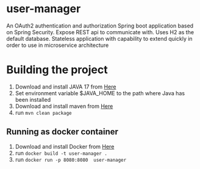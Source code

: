# user-manager
An OAuth2 authentication and authorization Spring boot application based on Spring Security.
Expose REST api to communicate with. Uses H2 as the default database.
Stateless application with capability to extend quickly in order to use in microservice architecture  

# Building the project
1. Download and install JAVA 17 from [Here](https://www.azul.com/downloads/?version=java-17-lts&package=jdk)
2. Set environment variable $JAVA_HOME to the path where Java has been installed
3. Download and install maven from [Here](https://maven.apache.org/download.cgi)
4. run `mvn clean package`
## Running as docker container
1. Download and install Docker from [Here](https://www.docker.com/products/docker-desktop/)
2. run `docker build -t user-manager .`
3. run `docker run -p 8080:8080  user-manager`
  